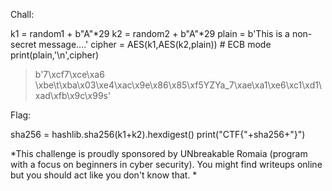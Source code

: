 Chall:

k1 = random1 + b"A"*29
k2 = random2 + b"A"*29
plain = b'This is a non-secret message....'
cipher = AES(k1,AES(k2,plain)) # ECB mode
print(plain,'\n',cipher)
> b'7\xcf7\xce\xa6 \xbe\t\xba\x03\xe4\xac\x9e\x86\x85\xf5YZYa_7\xae\xa1\xe6\xc1\xd1\xad\xfb\x9c\x99s'

Flag:

sha256 = hashlib.sha256(k1+k2).hexdigest()
print("CTF{"+sha256+"}")

*This challenge is proudly sponsored by UNbreakable Romaia (program with a focus on beginners in cyber security). You might find writeups online but you should act like you don't know that. *
